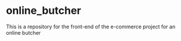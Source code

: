 # online_butcher
This is a repository for the front-end of the e-commerce project for an online butcher
